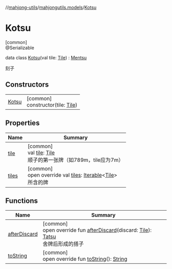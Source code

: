 //[mahjong-utils](../../../index.md)/[mahjongutils.models](../index.md)/[Kotsu](index.md)

# Kotsu

[common]\
@Serializable

data class [Kotsu](index.md)(val tile: [Tile](../-tile/index.md)) : [Mentsu](../-mentsu/index.md)

刻子

## Constructors

| | |
|---|---|
| [Kotsu](-kotsu.md) | [common]<br>constructor(tile: [Tile](../-tile/index.md)) |

## Properties

| Name | Summary |
|---|---|
| [tile](tile.md) | [common]<br>val [tile](tile.md): [Tile](../-tile/index.md)<br>顺子的第一张牌（如789m，tile应为7m） |
| [tiles](tiles.md) | [common]<br>open override val [tiles](tiles.md): [Iterable](https://kotlinlang.org/api/latest/jvm/stdlib/kotlin.collections/-iterable/index.html)&lt;[Tile](../-tile/index.md)&gt;<br>所含的牌 |

## Functions

| Name | Summary |
|---|---|
| [afterDiscard](after-discard.md) | [common]<br>open override fun [afterDiscard](after-discard.md)(discard: [Tile](../-tile/index.md)): [Tatsu](../-tatsu/index.md)<br>舍牌后形成的搭子 |
| [toString](to-string.md) | [common]<br>open override fun [toString](to-string.md)(): [String](https://kotlinlang.org/api/latest/jvm/stdlib/kotlin/-string/index.html) |
